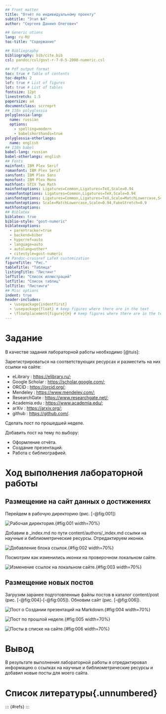 ```yaml
---
## Front matter
title: "Отчёт по индивидуальному проекту"
subtitle: "Этап №4"
author: "Сергеев Даниил Олегович"

## Generic otions
lang: ru-RU
toc-title: "Содержание"

## Bibliography
bibliography: bib/cite.bib
csl: pandoc/csl/gost-r-7-0-5-2008-numeric.csl

## Pdf output format
toc: true # Table of contents
toc-depth: 2
lof: true # List of figures
lot: true # List of tables
fontsize: 12pt
linestretch: 1.5
papersize: a4
documentclass: scrreprt
## I18n polyglossia
polyglossia-lang:
  name: russian
  options:
	- spelling=modern
	- babelshorthands=true
polyglossia-otherlangs:
  name: english
## I18n babel
babel-lang: russian
babel-otherlangs: english
## Fonts
mainfont: IBM Plex Serif
romanfont: IBM Plex Serif
sansfont: IBM Plex Sans
monofont: IBM Plex Mono
mathfont: STIX Two Math
mainfontoptions: Ligatures=Common,Ligatures=TeX,Scale=0.94
romanfontoptions: Ligatures=Common,Ligatures=TeX,Scale=0.94
sansfontoptions: Ligatures=Common,Ligatures=TeX,Scale=MatchLowercase,Scale=0.94
monofontoptions: Scale=MatchLowercase,Scale=0.94,FakeStretch=0.9
mathfontoptions:
## Biblatex
biblatex: true
biblio-style: "gost-numeric"
biblatexoptions:
  - parentracker=true
  - backend=biber
  - hyperref=auto
  - language=auto
  - autolang=other*
  - citestyle=gost-numeric
## Pandoc-crossref LaTeX customization
figureTitle: "Рис."
tableTitle: "Таблица"
listingTitle: "Листинг"
lofTitle: "Список иллюстраций"
lotTitle: "Список таблиц"
lolTitle: "Листинги"
## Misc options
indent: true
header-includes:
  - \usepackage{indentfirst}
  - \usepackage{float} # keep figures where there are in the text
  - \floatplacement{figure}{H} # keep figures where there are in the text
---
```


# Задание

В качестве задания лабораторной работы необходимо [@tuis]:

Зарегистрироваться на соответствующих ресурсах и разместить на них ссылки на сайте:

- eLibrary : https://elibrary.ru/;
- Google Scholar : https://scholar.google.com/;
- ORCID : https://orcid.org/;
- Mendeley : https://www.mendeley.com/;
- ResearchGate : https://www.researchgate.net/;
- Academia.edu : https://www.academia.edu/;
- arXiv : https://arxiv.org/;
- github : https://github.com/.

Сделать пост по прошедшей неделе.

Добавить пост на тему по выбору:

- Оформление отчёта.
- Создание презентаций.
- Работа с библиографией.

# Ход выполнения лабораторной работы

## Размещение на сайт данных о достижениях

Перейдем в рабочую директорию (рис. [-@fig:001])

![Рабочая директория.](image/1.PNG){#fig:001 width=70%}

Добавим в _index.md по пути content/authors/_index.md ссылки на научные и библиометрические ресурсы. Отредактируем иконки.

![Добавление блока ссылок.](image/2.PNG){#fig:002 width=70%}

Посмотрим как изменились иконки на проверочном локальном сайте.

![Изменение ссылок на локальном сайте.](image/3.PNG){#fig:003 width=70%}

## Размещение новых постов

Загрузим заранее подготовленные файлы постов в каталог content/post (рис. [-@fig:004]-[-@fig:005]). Обновим сайт (рис. [-@fig:006]).

![Пост о Создании презентаций на Markdown.](image/4.PNG){#fig:004 width=70%}

![Пост по прошлой неделе.](image/5.PNG){#fig:005 width=70%}

![Посты в списке на сайте.](image/6.PNG){#fig:006 width=70%}

# Вывод

В результате выполнения лабораторной работы я отредактировал информацию о ссылках на научные и библиометрические ресурсы и добавил новые посты для моего сайта.

# Список литературы{.unnumbered}

::: {#refs}
:::
